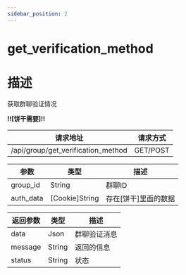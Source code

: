 ```yaml
---
sidebar_position: 2
---
```

# get_verification_method
# 描述
获取群聊验证情况

**!!\[饼干需要\]!!**

| 请求地址 | 请求方式 |
| --- | --- |
| /api/group/get_verification_method | GET/POST |


|参数|类型|描述|
|---|---|---|
|group_id|String|群聊ID|
|auth_data|\[Cookie\]String|存在\[饼干\]里面的数据|

|返回参数|类型|描述|
|---|---|---|
|data|Json|群聊验证消息|
|message|String|返回的信息|
|status|String|状态|

